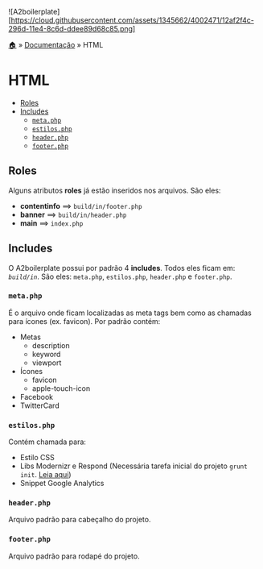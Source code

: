 ![A2boilerplate][https://cloud.githubusercontent.com/assets/1345662/4002471/12af2f4c-296d-11e4-8c6d-ddee89d68c85.png]

[:house:](../../../) » [Documentação](index.md) » HTML

# HTML

* [Roles](#roles)
* [Includes](#includes)
    * [`meta.php`](#metaphp)
    * [`estilos.php`](#estilosphp)
    * [`header.php`](#headerphp)
    * [`footer.php`](#footerphp)

## Roles

Alguns atributos **roles** já estão inseridos nos arquivos. São eles:

* **contentinfo** ==> `build/in/footer.php`
* **banner** ==> `build/in/header.php`
* **main** ==> `index.php`

## Includes

O A2boilerplate possui por padrão 4 **includes**. Todos eles ficam em: _`build/in`_. São eles: `meta.php`, `estilos.php`, `header.php` e `footer.php`.

### `meta.php`

É o arquivo onde ficam localizadas as meta tags bem como as chamadas para ícones (ex. favicon). Por padrão contém:

* Metas
    - description
    - keyword
    - viewport
* Ícones
    - favicon
    - apple-touch-icon
* Facebook
* TwitterCard

### `estilos.php`

Contém chamada para:

* Estilo CSS 
* Libs Modernizr e Respond (Necessária tarefa inicial do projeto `grunt init`. [Leia aqui](index.md#grunt))
* Snippet Google Analytics

### `header.php`

Arquivo padrão para cabeçalho do projeto.

### `footer.php`

Arquivo padrão para rodapé do projeto.
